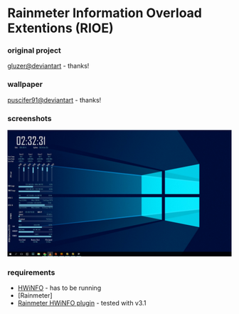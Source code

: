 # Rainmeter Information Overload Extentions (RIOE)

### original project
[gluzer@deviantart](http://gluzer.deviantart.com/art/Rainmeter-Information-Overload-2-0-519242526) - thanks!

### wallpaper
[puscifer91@deviantart](http://puscifer91.deviantart.com/art/Windows-10-Wallpaper-Minimal-542404948) - thanks!

### screenshots
![RIOE on win10](screenshots/01.PNG "Logo Title Text 1")

### requirements
* [HWiNFO](http://www.hwinfo.com/) - has to be running
* [Rainmeter]
* [Rainmeter HWiNFO plugin](http://www.hwinfo.com/forum/Thread-Rainmeter-plug-in-for-HWiNFO-3-1) - tested with v3.1

